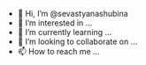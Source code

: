 - 👋 Hi, I’m @sevastyanashubina
- 👀 I’m interested in ...
- 🌱 I’m currently learning ...
- 💞️ I’m looking to collaborate on ...
- 📫 How to reach me ...

<!---
sevastyanashubina/sevastyanashubina is a ✨ special ✨ repository because its `README.md` (this file) appears on your GitHub profile.
You can click the Preview link to take a look at your changes.
--->
